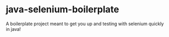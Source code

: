 # java-selenium-boilerplate
A boilerplate project meant to get you up and testing with selenium quickly in java!
